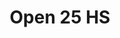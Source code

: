 ---
title: "Open 25 HS"
url: /ciudad-autonoma-de-buenos-aires/open-25-hs-paraguay/
shop: Lebensmittel
---